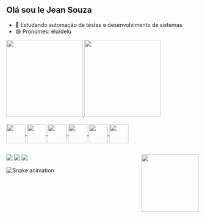 ## Olá sou le Jean Souza


- 🌱 Estudando automação de testes e desenvolvimento de sistemas
- 😄 Pronomes: elu/delu 

 
 <div>
    <a href="https://github.com/Jean-Souza-3"/>
    <img height="200px" src="https://github-readme-stats.vercel.app/api?username=Jean-Souza-3&theme=dracula&card_width=300&hide=contribs&count_private=true&border_radius=20&show_icons=true,prs">
    <img height="200px" src="https://github-readme-stats.vercel.app/api/top-langs/?username=Jean-Souza-3&theme=dracula&border_radius=20&layout=compact&card_width=300)](https://github.com/anuraghazra/github-readme-stats">
 </div>

  <div style="display: inline_block"><br>
 <img align="center" width="50px" height="50" src="https://cdn.jsdelivr.net/gh/devicons/devicon/icons/ionic/ionic-original.svg">
 <img align="center" width="50px" height="50" src="https://cdn.jsdelivr.net/gh/devicons/devicon/icons/javascript/javascript-original.svg">
 <img align="center" width="50px" height="50" src="https://cdn.jsdelivr.net/gh/devicons/devicon/icons/angularjs/angularjs-original.svg">
 <img align="center" width="50px" height="50" src="https://cdn.jsdelivr.net/gh/devicons/devicon/icons/typescript/typescript-original.svg">
 <img align="center" width="50px" height="50" src="https://cdn.jsdelivr.net/gh/devicons/devicon/icons/html5/html5-original.svg">
 <img align="center" width="50px" height="50" src="https://cdn.jsdelivr.net/gh/devicons/devicon/icons/css3/css3-original.svg">
 
  </div>  
 
 ##
 <div>
    <a href="https://www.linkedin.com/in/jean-souza-b25991247/"><img src="https://img.shields.io/badge/LinkedIn-0077B5?style=for-the-badge&logo=linkedin&logoColor=white"></a>
    <a href="https://wa.me/5515996719509"><img src="https://img.shields.io/badge/WhatsApp-25D366?style=for-the-badge&logo=whatsapp&logoColor=white"></a>
    <a href="mailto:jsouza20603@gmail.com"><img src="https://img.shields.io/badge/Gmail-D14836?style=for-the-badge&logo=gmail&logoColor=white"></a>
 
<img align="right" width="150px" src="https://media.discordapp.net/attachments/1033877403887472690/1033879336123633774/Sequencia_01_2.gif"/>


![Snake animation](https://github.com/Jean-Souza-3/Jean-Souza-3/blob/output/github-contribution-grid-snake.svg)
</div>
